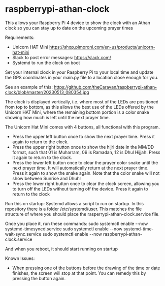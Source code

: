 # raspberrypi-athan-clock

This allows your Raspberry Pi 4 device to show the clock with an Athan clock so you can stay up to date on the upcoming prayer times

Requirements:
- Unicorn HAT Mini https://shop.pimoroni.com/en-us/products/unicorn-hat-mini
- Slack to post error messages: https://slack.com/
- Systemd to run the clock on boot

Set your internal clock in your Raspberry Pi to your local time and update the GPS coordinates in your main.py file to a location close enough for you. 

See an example of this: https://github.com/theCaravan/raspberrypi-athan-clock/blob/master/20230513_080354.jpg

The clock is displayed vertically, i.e. where most of the LEDs are positioned from top to bottom, as this allows the best use of the LEDs offered by the Unicorn HAT Mini, where the remaining bottom portion is a color snake showing how much is left until the next prayer time. 

The Unicorn Hat Mini comes with 4 buttons, all functional with this program. 

- Press the upper left button once to show the next prayer time. Press it again to return to the clock.
- Press the upper right button once to show the hijri date in the MM/DD format, such that 01 is Muharram, 09 is Ramadan, 12 is Dhul Hijjah. Press it again to return to the clock.
- Press the lower left button once to clear the prayer color snake until the next prayer time. It will automatically return at the next prayer time. Press it again to show the snake again. Note that the color snake will not show between Sunrise and Dhuhr
- Press the lower right button once to clear the clock screen, allowing you to turn off the LEDs without turning off the device. Press it again to return to the clock

Run this on startup:
Systemd allows a script to run on startup. In this repository there is a folder /etc/systemd/user. This matches the file structure of where you should place the rasperrypi-athan-clock.service file.

Once you place it, run these commands:
sudo systemctl enable --now systemd-timesyncd.service
sudo systemctl enable --now systemd-time-wait-sync.service
sudo systemctl enable --now raspberrypi-athan-clock.service

And when you reboot, it should start running on startup

Known Issues:
- When pressing one of the buttons before the drawing of the time or date finishes, the screen will stop at that point. You can remedy this by pressing the button again. 
